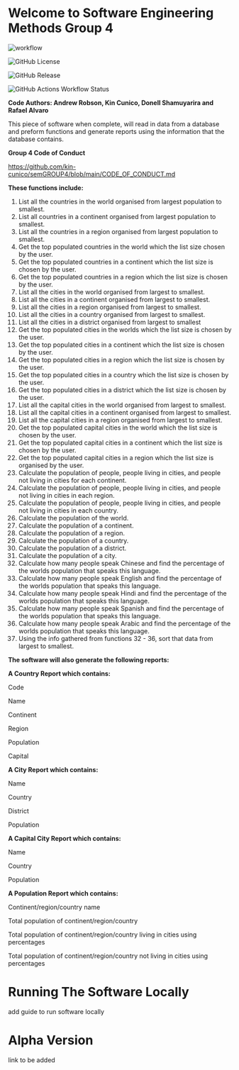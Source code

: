 # Welcome to Software Engineering Methods Group 4

![workflow](https://github.com/kin-cunico/semGROUP4/actions/workflows/main.yml/badge.svg)

![GitHub License](https://img.shields.io/github/license/kin-cunico/semGROUP4)

![GitHub Release](https://img.shields.io/github/v/release/kin-cunico/semGROUP4)

![GitHub Actions Workflow Status](https://img.shields.io/github/actions/workflow/status/kin-cunico/semGROUP4/main.yml)

**Code Authors: Andrew Robson, Kin Cunico, Donell Shamuyarira and Rafael Alvaro**

This piece of software when complete, will read in data from a database and preform functions and generate reports using the information that the database contains.

**Group 4 Code of Conduct**

https://github.com/kin-cunico/semGROUP4/blob/main/CODE_OF_CONDUCT.md


**These functions include:**

1. List all the countries in the world organised from largest population to smallest.
2. List all countries in a continent organised from largest population to smallest.
3. List all the countries in a region organised from largest population to smallest.
4. Get the top populated countries in the world which the list size chosen by the user.
5. Get the top populated countries in a continent which the list size is chosen by the user.
6. Get the top populated countries in a region which the list size is chosen by the user.
7. List all the cities in the world organised from largest to smallest.
8. List all the cities in a continent organised from largest to smallest.
9. List all the cities in a region organised from largest to smallest.
10. List all the cities in a country organised from largest to smallest.
11. List all the cities in a district organised from largest to smallest
12. Get the top populated cities in the worlds which the list size is chosen by the user.
13. Get the top populated cities in a continent which the list size is chosen by the user.
14. Get the top populated cities in a region which the list size is chosen by the user.
15. Get the top populated cities in a country which the list size is chosen by the user.
16. Get the top populated cities in a district which the list size is chosen by the user.
17. List all the capital cities in the world organised from largest to smallest.
18. List all the capital cities in a continent organised from largest to smallest.
19. List all the capital cities in a region organised from largest to smallest.
20. Get the top populated capital cities in the world which the list size is chosen by the user.
21. Get the top populated capital cities in a continent which the list size is chosen by the user.
22. Get the top populated capital cities in a region which the list size is organised by the user.
23. Calculate the population of people, people living in cities, and people not living in cities for each continent.
24. Calculate the population of people, people living in cities, and people not living in cities in each region.
25. Calculate the population of people, people living in cities, and people not living in cities in each country.
26. Calculate the population of the world.
27. Calculate the population of a continent.
28. Calculate the population of a region.
29. Calculate the population of a country.
30. Calculate the population of a district.
31. Calculate the population of a city.
32. Calculate how many people speak Chinese and find the percentage of the worlds population that speaks this language.
33. Calculate how many people speak English and find the percentage of the worlds population that speaks this language.
34. Calculate how many people speak Hindi and find the percentage of the worlds population that speaks this language.
35. Calculate how many people speak Spanish and find the percentage of the worlds population that speaks this language.
36. Calculate how many people speak Arabic and find the percentage of the worlds population that speaks this language.
37. Using the info gathered from functions 32 - 36, sort that data from largest to smallest.

**The software will also generate the following reports:**

**A Country Report which contains:**

Code

Name

Continent

Region

Population

Capital


**A City Report which contains:**

Name

Country

District

Population

**A Capital City Report which contains:**

Name

Country

Population

**A Population Report which contains:**

Continent/region/country name

Total population of continent/region/country

Total population of continent/region/country living in cities using percentages

Total population of continent/region/country not living in cities using percentages

# Running The Software Locally

add guide to run software locally

#  Alpha Version

link to be added




 




